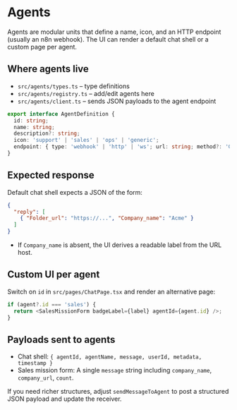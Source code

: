 # Agents

Agents are modular units that define a name, icon, and an HTTP endpoint (usually an n8n webhook). The UI can render a default chat shell or a custom page per agent.

## Where agents live

- `src/agents/types.ts` – type definitions
- `src/agents/registry.ts` – add/edit agents here
- `src/agents/client.ts` – sends JSON payloads to the agent endpoint

```ts
export interface AgentDefinition {
  id: string;
  name: string;
  description?: string;
  icon: 'support' | 'sales' | 'ops' | 'generic';
  endpoint: { type: 'webhook' | 'http' | 'ws'; url: string; method?: 'GET'|'POST'|'PUT'|'PATCH'|'DELETE' };
}
```

## Expected response

Default chat shell expects a JSON of the form:
```json
{
  "reply": [
    { "Folder_url": "https://...", "Company_name": "Acme" }
  ]
}
```
- If `Company_name` is absent, the UI derives a readable label from the URL host.

## Custom UI per agent

Switch on `id` in `src/pages/ChatPage.tsx` and render an alternative page:
```ts
if (agent?.id === 'sales') {
  return <SalesMissionForm badgeLabel={label} agentId={agent.id} />;
}
```

## Payloads sent to agents

- Chat shell: `{ agentId, agentName, message, userId, metadata, timestamp }`
- Sales mission form: A single `message` string including `company_name`, `company_url`, `count`.

If you need richer structures, adjust `sendMessageToAgent` to post a structured JSON payload and update the receiver.
